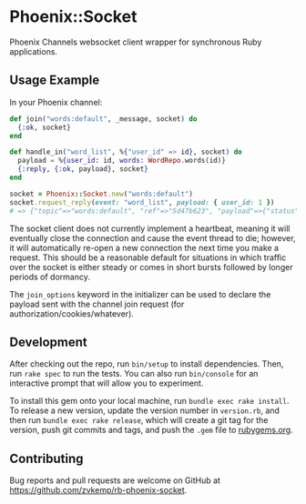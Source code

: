 # Phoenix::Socket

Phoenix Channels websocket client wrapper for synchronous Ruby applications.

## Usage Example

In your Phoenix channel:
```elixir
def join("words:default", _message, socket) do
  {:ok, socket}
end

def handle_in("word_list", %{"user_id" => id}, socket) do
  payload = %{user_id: id, words: WordRepo.words(id)}
  {:reply, {:ok, payload}, socket}
end
```

```ruby
socket = Phoenix::Socket.new("words:default")
socket.request_reply(event: "word_list", payload: { user_id: 1 })
# => {"topic"=>"words:default", "ref"=>"5d47b623", "payload"=>{"status"=>"ok", "response"=>{"words"=>["hummingbird", "puffleg"], "user_id"=>1}}, "join_ref"=>nil, "event"=>"phx_reply"}
```

The socket client does not currently implement a heartbeat, meaning it will eventually close the connection and cause the event thread to die; however, it will automatically re-open a new connection the next time you make a request. This should be a reasonable default for situations in which traffic over the socket is either steady or comes in short bursts followed by longer periods of dormancy.

The `join_options` keyword in the initializer can be used to declare the payload sent with the channel join request (for authorization/cookies/whatever).

## Development

After checking out the repo, run `bin/setup` to install dependencies. Then, run `rake spec` to run the tests. You can also run `bin/console` for an interactive prompt that will allow you to experiment.

To install this gem onto your local machine, run `bundle exec rake install`. To release a new version, update the version number in `version.rb`, and then run `bundle exec rake release`, which will create a git tag for the version, push git commits and tags, and push the `.gem` file to [rubygems.org](https://rubygems.org).

## Contributing

Bug reports and pull requests are welcome on GitHub at https://github.com/zvkemp/rb-phoenix-socket.

